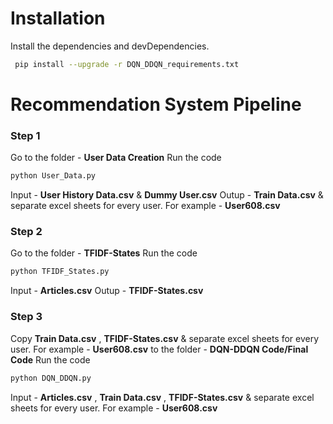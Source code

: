 # Installation
Install the dependencies and devDependencies.

```sh
 pip install --upgrade -r DQN_DDQN_requirements.txt
```
# Recommendation System Pipeline
 ### Step 1
Go to the folder - **User Data Creation**
Run the code
```sh
python User_Data.py
```
Input - **User History Data.csv** & **Dummy User.csv**
Outup - **Train Data.csv** & separate excel sheets for every user. For example - **User608.csv**

 ### Step 2
Go to the folder - **TFIDF-States**
Run the code
```sh
python TFIDF_States.py
```
Input - **Articles.csv**
Outup - **TFIDF-States.csv**

 ### Step 3
Copy **Train Data.csv** , **TFIDF-States.csv** & separate excel sheets for every user. For example - **User608.csv** to the folder - **DQN-DDQN Code/Final Code**
Run the code
```sh
python DQN_DDQN.py
```
Input - **Articles.csv** , **Train Data.csv** , **TFIDF-States.csv** & separate excel sheets for every user. For example - **User608.csv**

